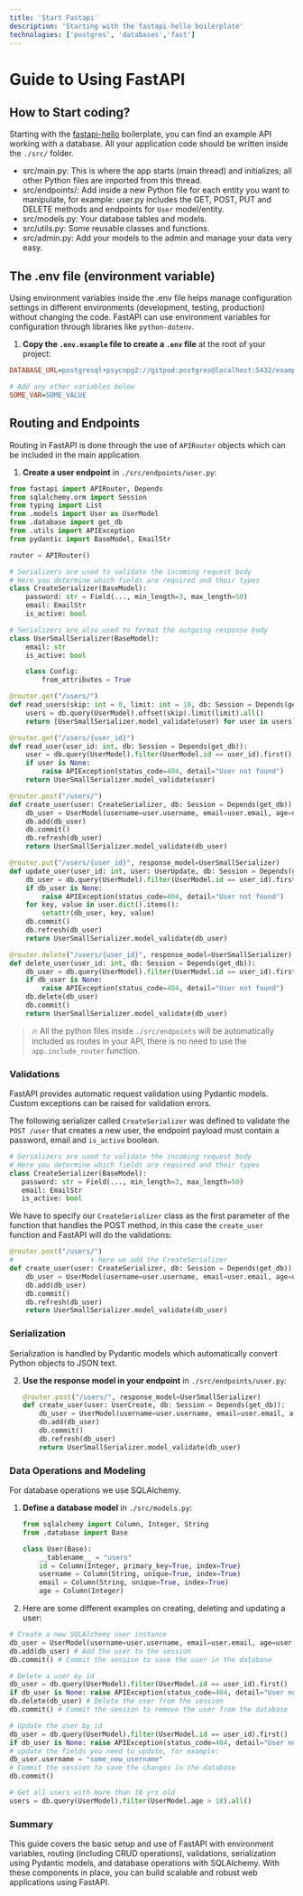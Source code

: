 ```yaml
---
title: 'Start Fastapi'
description: 'Starting with the fastapi-hello boilerplate'
technologies: ['postgres', 'databases','fast']
---
```

# Guide to Using FastAPI

## How to Start coding?

Starting with the [fastapi-hello](https://github.com/4GeeksAcademy/fastapi-hello) boilerplate, you can find an example API working with a database. All your application code should be written inside the `./src/` folder.

- src/main.py: This is where the app starts (main thread) and initializes; all other Python files are imported from this thread.
- src/endpoints/: Add inside a new Python file for each entity you want to manipulate, for example: user.py includes the GET, POST, PUT and DELETE methods and endpoints for `User` model/entity.
- src/models.py: Your database tables and models.
- src/utils.py: Some reusable classes and functions.
- src/admin.py: Add your models to the admin and manage your data very easy.

## The .env file (environment variable)

Using environment variables inside the .env file helps manage configuration settings in different environments (development, testing, production) without changing the code. FastAPI can use environment variables for configuration through libraries like `python-dotenv`.

1. **Copy the `.env.example` file to create a `.env` file** at the root of your project:

```ini
DATABASE_URL=postgresql+psycopg2://gitpod:postgres@localhost:5432/example

# Add any other variables below
SOME_VAR=SOME_VALUE
```

## Routing and Endpoints

Routing in FastAPI is done through the use of `APIRouter` objects which can be included in the main application.

1. **Create a user endpoint** in `./src/endpoints/user.py`:

```python
from fastapi import APIRouter, Depends
from sqlalchemy.orm import Session
from typing import List
from .models import User as UserModel
from .database import get_db
from .utils import APIException
from pydantic import BaseModel, EmailStr

router = APIRouter()

# Serializers are used to validate the incoming request body
# Here you determine which fields are required and their types
class CreateSerializer(BaseModel):
    password: str = Field(..., min_length=3, max_length=50)
    email: EmailStr
    is_active: bool

# Serializers are also used to format the outgoing response body
class UserSmallSerializer(BaseModel):
    email: str
    is_active: bool

    class Config:
        from_attributes = True

@router.get("/users/")
def read_users(skip: int = 0, limit: int = 10, db: Session = Depends(get_db)):
    users = db.query(UserModel).offset(skip).limit(limit).all()
    return [UserSmallSerializer.model_validate(user) for user in users]

@router.get("/users/{user_id}")
def read_user(user_id: int, db: Session = Depends(get_db)):
    user = db.query(UserModel).filter(UserModel.id == user_id).first()
    if user is None:
        raise APIException(status_code=404, detail="User not found")
    return UserSmallSerializer.model_validate(user)

@router.post("/users/")
def create_user(user: CreateSerializer, db: Session = Depends(get_db)):
    db_user = UserModel(username=user.username, email=user.email, age=user.age)
    db.add(db_user)
    db.commit()
    db.refresh(db_user)
    return UserSmallSerializer.model_validate(db_user)

@router.put("/users/{user_id}", response_model=UserSmallSerializer)
def update_user(user_id: int, user: UserUpdate, db: Session = Depends(get_db)):
    db_user = db.query(UserModel).filter(UserModel.id == user_id).first()
    if db_user is None:
        raise APIException(status_code=404, detail="User not found")
    for key, value in user.dict().items():
        setattr(db_user, key, value)
    db.commit()
    db.refresh(db_user)
    return UserSmallSerializer.model_validate(db_user)

@router.delete("/users/{user_id}", response_model=UserSmallSerializer)
def delete_user(user_id: int, db: Session = Depends(get_db)):
    db_user = db.query(UserModel).filter(UserModel.id == user_id).first()
    if db_user is None:
        raise APIException(status_code=404, detail="User not found")
    db.delete(db_user)
    db.commit()
    return UserSmallSerializer.model_validate(db_user)
```

> 🔥 All the python files inside `./src/endpoints` will be automatically included as routes in your API, there is no need to use the `app.include_router` function.

### Validations

FastAPI provides automatic request validation using Pydantic models. Custom exceptions can be raised for validation errors.

The following serializer called `CreateSerializer` was defined to validate the `POST /user` that creates a new user, the endpoint payload must contain a password, email and `is_active` boolean.

 ```py
# Serializers are used to validate the incoming request body
# Here you determine which fields are required and their types
class CreateSerializer(BaseModel):
    password: str = Field(..., min_length=3, max_length=50)
    email: EmailStr
    is_active: bool
```

We have to specify our `CreateSerializer` class as the first parameter of the function that handles the POST method, in this case the `create_user` function and FastAPI will do the validations:

```py
@router.post("/users/")
#                   ⬇️ here we add the CreateSerializer
def create_user(user: CreateSerializer, db: Session = Depends(get_db)):
    db_user = UserModel(username=user.username, email=user.email, age=user.age)
    db.add(db_user)
    db.commit()
    db.refresh(db_user)
    return UserSmallSerializer.model_validate(db_user)
```

### Serialization

Serialization is handled by Pydantic models which automatically convert Python objects to JSON text.

2. **Use the response model in your endpoint** in `./src/endpoints/user.py`:
    ```python
    @router.post("/users/", response_model=UserSmallSerializer)
    def create_user(user: UserCreate, db: Session = Depends(get_db)):
        db_user = UserModel(username=user.username, email=user.email, age=user.age)
        db.add(db_user)
        db.commit()
        db.refresh(db_user)
        return UserSmallSerializer.model_validate(db_user)
    ```

### Data Operations and Modeling

For database operations we use SQLAlchemy.

1. **Define a database model** in `./src/models.py`:
    ```python
    from sqlalchemy import Column, Integer, String
    from .database import Base

    class User(Base):
        __tablename__ = "users"
        id = Column(Integer, primary_key=True, index=True)
        username = Column(String, unique=True, index=True)
        email = Column(String, unique=True, index=True)
        age = Column(Integer)
    ```

2. Here are some different examples on creating, deleting and updating a user:

```python
# Create a new SQLAlchemy user instance
db_user = UserModel(username=user.username, email=user.email, age=user.age)
db.add(db_user) # Add the user to the session
db.commit() # Commit the session to save the user in the database

# Delete a user by id
db_user = db.query(UserModel).filter(UserModel.id == user_id).first()
if db_user is None: raise APIException(status_code=404, detail="User not found")
db.delete(db_user) # Delete the user from the session
db.commit() # Commit the session to remove the user from the database

# Update the user by id
db_user = db.query(UserModel).filter(UserModel.id == user_id).first()
if db_user is None: raise APIException(status_code=404, detail="User not found")
# update the fields you need to update, for example:
db_user.username = "some_new_username"
# Commit the session to save the changes in the database
db.commit()

# Get all users with more than 18 yrs old
users = db.query(UserModel).filter(UserModel.age > 18).all()
```

### Summary

This guide covers the basic setup and use of FastAPI with environment variables, routing (including CRUD operations), validations, serialization using Pydantic models, and database operations with SQLAlchemy. With these components in place, you can build scalable and robust web applications using FastAPI.
